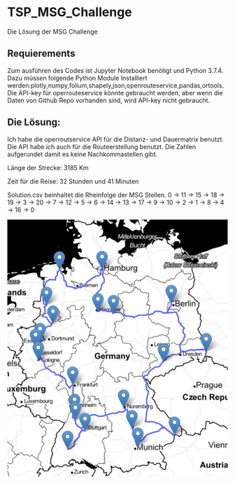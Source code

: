 # TSP_MSG_Challenge
Die Lösung der MSG Challenge

## Requierements

Zum ausführen des Codes ist Jupyter Notebook benötigt und Python 3.7.4.
Dazu müssen folgende Python Module Installiert werden:plotly,numpy,folium,shapely,json,openrouteservice,pandas,ortools.
Die API-key für operrouteservice könnte gebraucht werden, aber wenn die Daten von Github Repo vorhanden sind, wird API-key nicht gebraucht.

## Die Lösung:


Ich habe die operroutservice API für die Distanz- und Dauermatrix benutzt. Die API habe ich auch für die Routeerstellung benutzt.
Die Zahlen aufgerundet damit es keine Nachkommastellen gibt.

Länge der Strecke: 3185 Km

Zeit für die Reise: 32 Stunden und 41 Minuten

Solution.csv beinhaltet die Rheinfolge der MSG Stellen.
0 -> 11 -> 15 -> 18 -> 19 -> 3 -> 20 -> 7 -> 12 -> 5 -> 6 -> 14 -> 13 -> 17 -> 9 -> 10 -> 2 -> 1 -> 8 -> 4 -> 16 -> 0

![image of the route](https://github.com/ngalanin/TSP_MSG_Challenge/blob/master/Route.png?raw=true)


